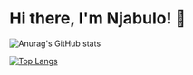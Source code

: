 # Hi there, I'm Njabulo! 👋

![Anurag's GitHub stats](https://github-readme-stats.vercel.app/api?username=sibalukhulu&show_icons=true&theme=radical)

[![Top Langs](https://github-readme-stats.vercel.app/api/top-langs/?username=sibalukhulu&layout=compact)](https://github.com/anuraghazra/github-readme-stats)
